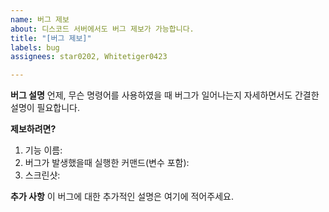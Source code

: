```yaml
---
name: 버그 제보
about: 디스코드 서버에서도 버그 제보가 가능합니다.
title: "[버그 제보]"
labels: bug
assignees: star0202, Whitetiger0423

---
```


**버그 설명**
언제, 무슨 명령어를 사용하였을 때 버그가 일어나는지 자세하면서도 간결한 설명이 필요합니다.

**제보하려면?**
1) 기능 이름: 
2) 버그가 발생했을때 실행한 커맨드(변수 포함): 
3) 스크린샷: 

**추가 사항**
이 버그에 대한 추가적인 설명은 여기에 적어주세요.
